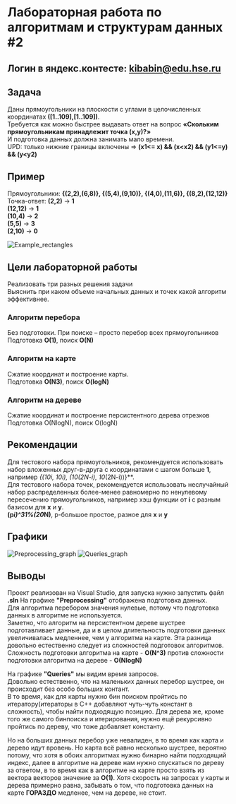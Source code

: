 # Лабораторная работа по алгоритмам и структурам данных #2
## Логин в яндекс.контесте: kibabin@edu.hse.ru

## Задача  
  Даны прямоугольники на плоскости с углами в целочисленных координатах **([1..109],[1..109])**.  
  Требуется как можно быстрее выдавать ответ на вопрос **«Скольким прямоугольникам принадлежит точка (x,y)?»**  
  И подготовка данных должна занимать мало времени.  
UPD: только нижние границы включены => **(x1<= x) && (x<x2) && (y1<=y) && (y<y2)**

## Пример  
Прямоугольники: **{(2,2),(6,8)}, {(5,4),(9,10)}, {(4,0),(11,6)}, {(8,2),(12,12)}**  
Точка-ответ: 
**(2,2)** -> **1**  
**(12,12)** -> **1**  
**(10,4)** -> **2**  
**(5,5)** -> **3**  
**(2,10)** -> **0**  

![Example_rectangles](https://user-images.githubusercontent.com/98475298/234937235-b2af0fda-e6c6-4941-90ec-c2abb724f036.png)

## Цели лабораторной работы  
  Реализовать три разных решения задачи  
Выяснить при каком объеме начальных данных и точек какой алгоритм эффективнее.  
### Алгоритм перебора
  Без подготовки. При поиске – просто перебор всех прямоугольников  
Подготовка **O(1)**, поиск **O(N)**
### Алгоритм на карте  
  Сжатие координат и построение карты.  
Подготовка **O(N3)**, поиск **O(logN)**  
### Алгоритм на дереве  
  Сжатие координат и построение персистентного дерева отрезков   
Подготовка O(NlogN), поиск O(logN)  

## Рекомендации  
  Для тестового набора прямоугольников, рекомендуется использовать набор вложенных друг-в-друга 
с координатами с шагом больше **1**, например **{(10*i, 10*i), (10*(2N-i), 10*(2N-i))}**.  
Для тестового набора точек, рекомендуется использовать неслучайный набор распределенных 
более-менее равномерно по ненулевому пересечению прямоугольников, например хэш функции от **i** с разным базисом для **x** и **y**.   
**(p*i)^31%(20*N)**, p-большое простое, разное для **x** и **y**

## Графики
![Preprocessing_graph](https://user-images.githubusercontent.com/98475298/234936457-0beba9b0-4f26-4316-9605-9e2b63367a4d.png)
![Queries_graph](https://user-images.githubusercontent.com/98475298/234936466-cac93d27-2c77-4b5c-bfb0-4001fc7ed47e.png)

## Выводы
  Проект реализован на Visual Studio, для запуска нужно запустить файл **.sln**
  На графике **"Preprocessing"** отображена подготовка данных.  
Для алгоритма перебором значения нулевые, потому что подготовка данных в алгоритме не используется.  
Заметно, что алгоритм на персистентном дереве шустрее подготавливает данные, да
и в целом длительность подготовки данных увеличивалась медленнее, чем у алгоритма на карте.
Эта разница довольно естественно следует из сложностей подготовок алгоритмов.
Сложность подготовки алгоритма на карте - **O(N^3)** против сложности подготовки алгоритма на дереве - **O(NlogN)**

  На графике **"Queries"** мы видим время запросов.   
Довольно естественно, что на маленьких данных перебор шустрее, он происходит без особо больших контант.  
В то время, как для карты нужно бин поиском пройтись по итератору(итераторы в C++ добавляют чуть-чуть констант в сложность), 
чтобы найти подходящую позицию. Для дерева же, кроме того же самого бинпоиска и итерирования, нужно ещё рекурсивно пройтись по дереву, что тоже добавляет константу.  

  Но на больших данных перебор уже невалиден, в то время как карта и дерево идут вровень. Но карта всё равно несколько шустрее, 
вероятно потому, что хотя в обоих алгоритмах нужно бинарно найти подходящий индекс, 
далее в алгоритме на дереве нам нужно спускаться по дереву за ответом, в то время как в алгоритме на карте просто взять из 
вектора векторов значение за **O(1)**. Хотя скорость на запросах у карты и дерева примерно равна, забывать о том, 
что подготовка данных на карте **ГОРАЗДО** медленее, чем на дереве, не стоит.
